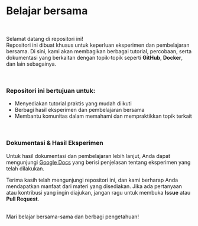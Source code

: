 # Belajar bersama   

<br>  

Selamat datang di repositori ini!  
Repositori ini dibuat khusus untuk keperluan eksperimen dan pembelajaran bersama. Di sini, kami akan membagikan berbagai tutorial, percobaan, serta dokumentasi yang berkaitan dengan topik-topik seperti **GitHub**, **Docker**, dan lain sebagainya.  

<br> 

### Repositori ini bertujuan untuk:
- Menyediakan tutorial praktis yang mudah diikuti
- Berbagi hasil eksperimen dan pembelajaran bersama  
- Membantu komunitas dalam memahami dan mempraktikkan topik terkait

<br>  

### Dokumentasi & Hasil Eksperimen
Untuk hasil dokumentasi dan pembelajaran lebih lanjut, Anda dapat mengunjungi [Google Docs](https://drive.google.com/drive/folders/18_KY5DlstOh9sEdjyT7s45nseSnwRboY?usp=sharing) yang berisi penjelasan tentang eksperimen yang telah dilakukan.  

Terima kasih telah mengunjungi repositori ini, dan kami berharap Anda mendapatkan manfaat dari materi yang disediakan. Jika ada pertanyaan atau kontribusi yang ingin diajukan, jangan ragu untuk membuka **Issue** atau **Pull Request**.  

<br>  
Mari belajar bersama-sama dan berbagi pengetahuan!
